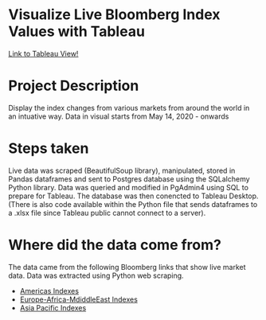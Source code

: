 # Visualize Live Bloomberg Index Values with Tableau

[Link to Tableau View!](https://public.tableau.com/profile/juanp5926#!/vizhome/WorldIndexValues/Dashboard1)

# Project Description
Display the index changes from various markets from around the world in an intuative way. Data in visual starts from May 14, 2020 - onwards

# Steps taken
Live data was scraped (BeautifulSoup library), manipulated, stored in Pandas dataframes and sent to Postgres database using the SQLalchemy Python library. 
Data was queried and modified in PgAdmin4 using SQL to prepare for Tableau.
The database was then conencted to Tableau Desktop.
(There is also code available within the Python file that sends dataframes to a .xlsx file since Tableau public cannot connect to a server). 

# Where did the data come from? 

The data came from the following Bloomberg links that show live market data. 
Data was extracted using Python web scraping.
 - [Americas Indexes](https://www.bloomberg.com/markets/stocks/world-indexes/americas)
 - [Europe-Africa-MdiddleEast Indexes](https://www.bloomberg.com/markets/stocks/world-indexes/europe-africa-middle-east)
 - [Asia Pacific Indexes](https://www.bloomberg.com/markets/stocks/world-indexes/asia-pacific)



